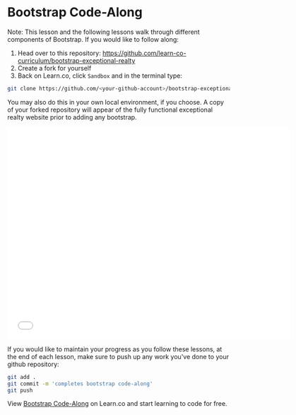 # Bootstrap Code-Along

Note: This lesson and the following lessons walk through different components
of Bootstrap. If you would like to follow along:

1.  Head over to this repository: https://github.com/learn-co-curriculum/bootstrap-exceptional-realty
2.  Create a fork for yourself
3.  Back on Learn.co, click `Sandbox` and in the terminal type:

```sh
git clone https://github.com/<your-github-account>/bootstrap-exceptional-realty
```

You may also do this in your own local environment, if you choose. A copy of
your forked repository will appear of the fully functional exceptional realty
website prior to adding any bootstrap.

<iframe width="640" height="480" src="//www.youtube.com/embed/o5UCDvaNLd8?rel=0&modestbranding=1" frameborder="0" allowfullscreen></iframe>

If you would like to maintain your progress as you follow these lessons, at the
end of each lesson, make sure to push up any work you've done to your github
repository:

```sh
git add .
git commit -m 'completes bootstrap code-along'
git push
```


<p data-visibility='hidden'>View <a href='https://learn.co/lessons/bootstrap-codealong' title='Bootstrap Code-Along'>Bootstrap Code-Along</a> on Learn.co and start learning to code for free.</p>
